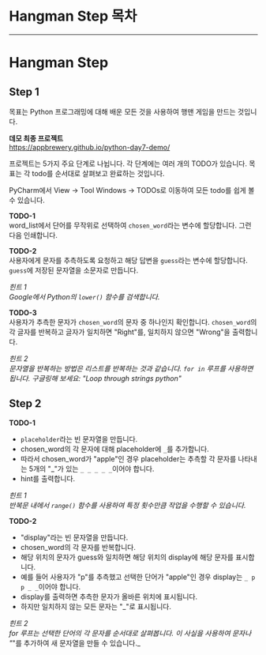 # Hangman Step 목차

---

# Hangman Step
## Step 1
목표는 Python 프로그래밍에 대해 배운 모든 것을 사용하여 행맨 게임을 만드는 것입니다.

**데모 최종 프로젝트** <br>
https://appbrewery.github.io/python-day7-demo/ <br>

프로젝트는 5가지 주요 단계로 나뉩니다. 각 단계에는 여러 개의 TODO가 있습니다. 목표는 각 todo를 순서대로 살펴보고 완료하는 것입니다. <br>

PyCharm에서 View -> Tool Windows -> TODOs로 이동하여 모든 todo를 쉽게 볼 수 있습니다. <br>

**TODO-1** <br>
word_list에서 단어를 무작위로 선택하여 `chosen_word`라는 변수에 할당합니다. 그런 다음 인쇄합니다.

**TODO-2** <br>
사용자에게 문자를 추측하도록 요청하고 해당 답변을 `guess`라는 변수에 할당합니다. `guess`에 저장된 문자열을 소문자로 만듭니다.

_힌트 1_ <br>
_Google에서 Python의 `lower()` 함수를 검색합니다._

**TODO-3** <br>
사용자가 추측한 문자가 `chosen_word`의 문자 중 하나인지 확인합니다. `chosen_word`의 각 글자를 반복하고 글자가 일치하면 "Right"를, 일치하지 않으면 "Wrong"을 출력합니다.

_힌트 2_ <br>
_문자열을 반복하는 방법은 리스트를 반복하는 것과 같습니다. `for in` 루프를 사용하면 됩니다. 구글링해 보세요: "Loop through strings python"_



## Step 2
**TODO-1** <br>
- `placeholder`라는 빈 문자열을 만듭니다.
- chosen_word의 각 문자에 대해 placeholder에 `_`를 추가합니다.
- 따라서 chosen_word가 "apple"인 경우 placeholder는 추측할 각 문자를 나타내는 5개의 "_"가 있는 `_ _ _ _ _`이어야 합니다.
- hint를 출력합니다.

_힌트 1_ <br>
_반복문 내에서 `range()` 함수를 사용하여 특정 횟수만큼 작업을 수행할 수 있습니다._


**TODO-2** <br>
- "display"라는 빈 문자열을 만듭니다.
- chosen_word의 각 문자를 반복합니다.
- 해당 위치의 문자가 guess와 일치하면 해당 위치의 display에 해당 문자를 표시합니다.
- 예를 들어 사용자가 "p"를 추측했고 선택한 단어가 "apple"인 경우 display는 `_ p p _ _`이어야 합니다.
- display를 출력하면 추측한 문자가 올바른 위치에 표시됩니다.
- 하지만 일치하지 않는 모든 문자는 "_"로 표시됩니다.

_힌트 2_ <br>
_for 루프는 선택한 단어의 각 문자를 순서대로 살펴봅니다. 이 사실을 사용하여 문자나 "_"를 추가하여 새 문자열을 만들 수 있습니다._